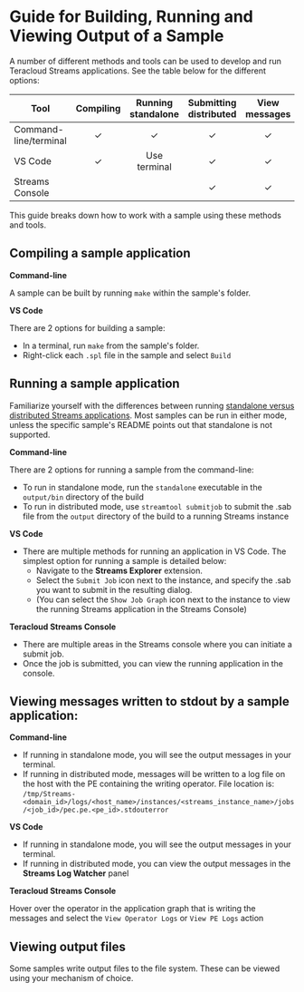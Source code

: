 # Guide for Building, Running and Viewing Output of a Sample
A number of different methods and tools can be used to develop and run Teracloud Streams applications.  See the table below for the different options:

|Tool|Compiling|Running standalone|Submitting distributed|View messages|
| --- |:---:|:---:|:---:|:---:|
|Command-line/terminal|✓|✓|✓|✓|
|VS Code|✓|Use terminal|✓|✓|
|Streams Console| | |✓|✓|

This guide breaks down how to work with a sample using these methods and tools.

## Compiling a sample application
**Command-line**

A sample can be built by running `make` within the sample's folder.

**VS Code**

There are 2 options for building a sample:
* In a terminal, run `make` from the sample's folder.
* Right-click each `.spl` file in the sample and select `Build`

## Running a sample application
Familiarize yourself with the differences between running [standalone versus distributed Streams applications](https://doc.streams.teracloud.com/com.ibm.streams.dev.doc/doc/runningrelocatableapplications.html).  Most samples can be run in either mode, unless the specific sample's README points out that standalone is not supported.

**Command-line**

There are 2 options for running a sample from the command-line:
* To run in standalone mode, run the `standalone` executable in the `output/bin` directory of the build
* To run in distributed mode, use `streamtool submitjob` to submit the .sab file from the `output` directory of the build to a running Streams instance

**VS Code**

  * There are multiple methods for running an application in VS Code.  The simplest option for running a sample is detailed below:
    * Navigate to the **Streams Explorer** extension. 
    * Select the `Submit Job` icon next to the instance, and specify the .sab you want to submit in the resulting dialog.
    * (You can select the `Show Job Graph` icon next to the instance to view the running Streams application in the Streams Console)

**Teracloud Streams Console**
  * There are multiple areas in the Streams console where you can initiate a submit job.
  * Once the job is submitted, you can view the running application in the console.


## Viewing messages written to stdout by a sample application:
**Command-line**
* If running in standalone mode, you will see the output messages in your terminal.
* If running in distributed mode, messages will be written to a log file on the host with the PE containing the writing operator.  File location is: `/tmp/Streams-<domain_id>/logs/<host_name>/instances/<streams_instance_name>/jobs/<job_id>/pec.pe.<pe_id>.stdouterror`

**VS Code**
* If running in standalone mode, you will see the output messages in your terminal.
* If running in distributed mode, you can view the output messages in the **Streams Log Watcher** panel 

**Teracloud Streams Console**

Hover over the operator in the application graph that is writing the messages and select the `View Operator Logs` or `View PE Logs` action 

## Viewing output files
Some samples write output files to the file system.  These can be viewed using your mechanism of choice.

